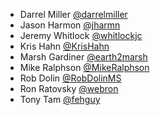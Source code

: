 - Darrel Miller [@darrelmiller](https://github.com/darrelmiller)
- Jason Harmon [@jharmn](https://github.com/jharmn)
- Jeremy Whitlock [@whitlockjc](https://github.com/whitlockjc)
- Kris Hahn [@KrisHahn](https://github.com/krishahn)
- Marsh Gardiner [@earth2marsh](https://github.com/earth2marsh)
- Mike Ralphson [@MikeRalphson](https://github.com/mikeralphson)
- Rob Dolin [@RobDolinMS](https://github.com/robdolinms)
- Ron Ratovsky [@webron](https://github.com/webron)
- Tony Tam [@fehguy](https://github.com/fehguy)
